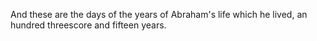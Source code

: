 And these are the days of the years of Abraham's life which he lived, an hundred threescore and fifteen years.
